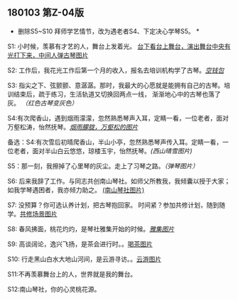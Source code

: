 ## 180103 第Z-04版

* 删除S5~S10 拜师学艺情节，改为遇老者S4、下定决心学琴S5。 *

S1: 小时候，羡慕有才艺的人，舞台上发着光。 
[台下看台上舞台，演出舞台中央有光打下来，中间人弹古琴图片](https://github.com/nanshanqinshe/GuqinAdoBP/blob/master/pic/S1.jpg)

S2: 工作后，我花光工作后第一个月的收入，报名去培训机构学了古琴。*[空钱包](https://user-images.githubusercontent.com/3715247/34509219-7ab63d94-f082-11e7-9b30-5a47e492b865.jpg)*


S3: 指尖之下、弦颤颤、意潺潺。那时，我最大的心愿就是能拥有自己的古琴。培训结束后，疏于练习，生活轨道又切换回两点一线，
  渐渐地心中的古琴也落了灰。 *（红色古琴变灰色）*

S4:有次爬香山，遇到烟雨濛濛，忽然熟悉琴声入耳，定睛一看，一位老者，面对万壑松涛，怡然抚琴。*[烟雨朦胧，万壑松的图片]()*

备选：S4:有次雪后初晴爬香山，半山小亭，忽然熟悉琴声传入耳。定睛一看，一位老者，面对半山白云悠悠，琼楼玉宇，怡然抚琴。*(西山晴雪图片)*



S5：那一刻，我擦掉了心里琴的灰尘。走上了习琴之路。*（弹琴图片）*

S6: 后来我辞了工作。与同志共创南山琴社。如师父所教我，我倾囊以授于大家；如我学琴遇困者，我亦倾力助之。
  [(南山琴社图片)](https://user-images.githubusercontent.com/3715247/34509229-7cab74f2-f082-11e7-8963-a4699da8c27a.jpg)


S7: 没预算？你可选认养计划，把古琴抱回家。
 时间紧？参加共修计划，随到随学。[共修场景图片](https://user-images.githubusercontent.com/3715247/34509230-7ce4af10-f082-11e7-8e62-03c3b2f96eaf.jpg)

S8: 春风拂面，桃花灼灼，是琴社雅集开始的时候。*[雅集图片](https://user-images.githubusercontent.com/3715247/34509407-7c4936f0-f084-11e7-84b0-8b5fdf2cfa53.jpg)*

S9: 高谈阔论，逸兴飞扬，是茶会进行时。。[喝茶图片](https://user-images.githubusercontent.com/3715247/34509232-7d5607aa-f082-11e7-9ed9-4a2a14d99ec0.jpg)

S10: 行走黑山白水大地山河间，是云游寻访。。[云游图片](https://user-images.githubusercontent.com/3715247/34509233-7d8d1448-f082-11e7-8826-fa1f7a4ed0a2.jpg)

S11:不再羡慕舞台上的人，世界就是我的舞台。

S12:南山琴社，你的心灵桃花源。  
